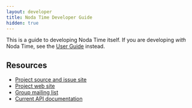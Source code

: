 ```yaml
---
layout: developer
title: Noda Time Developer Guide
hidden: true
---
```


This is a guide to developing Noda Time itself. If you are developing
_with_ Noda Time, see the [User Guide][] instead.

Resources
---------

- [Project source and issue site][home]
- [Project web site][web]
- [Group mailing list][group]
- [Current API documentation][api]

[User Guide]: http://nodatime.org/userguide
[home]: https://github.com/nodatime/nodatime
[web]: http://nodatime.org
[group]: https://groups.google.com/group/noda-time
[api]: http://nodatime.org/unstable/api/

